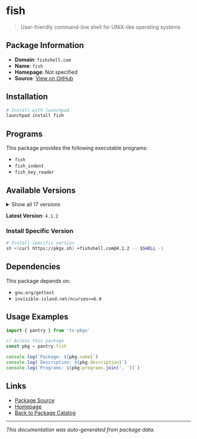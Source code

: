 # fish

> User-friendly command-line shell for UNIX-like operating systems

## Package Information

- **Domain**: `fishshell.com`
- **Name**: `fish`
- **Homepage**: Not specified
- **Source**: [View on GitHub](https://github.com/pkgxdev/pantry/tree/main/projects/fishshell.com/package.yml)

## Installation

```bash
# Install with launchpad
launchpad install fish
```

## Programs

This package provides the following executable programs:

- `fish`
- `fish_indent`
- `fish_key_reader`

## Available Versions

<details>
<summary>Show all 17 versions</summary>

- `4.1.2`, `4.1.1`, `4.1.0`, `4.0.9`, `4.0.8`
- `4.0.6`, `4.0.2`, `4.0.1`, `4.0.0`, `3.7.1`
- `3.7.0`, `3.6.4`, `3.6.3`, `3.6.2`, `3.6.1`
- `3.6.0`, `3.5.1`

</details>

**Latest Version**: `4.1.2`

### Install Specific Version

```bash
# Install specific version
sh <(curl https://pkgx.sh) +fishshell.com@4.1.2 -- $SHELL -i
```

## Dependencies

This package depends on:

- `gnu.org/gettext`
- `invisible-island.net/ncurses>=6.0`

## Usage Examples

```typescript
import { pantry } from 'ts-pkgx'

// Access this package
const pkg = pantry.fish

console.log(`Package: ${pkg.name}`)
console.log(`Description: ${pkg.description}`)
console.log(`Programs: ${pkg.programs.join(', ')}`)
```

## Links

- [Package Source](https://github.com/pkgxdev/pantry/tree/main/projects/fishshell.com/package.yml)
- [Homepage](#)
- [Back to Package Catalog](../../package-catalog.md)

---

*This documentation was auto-generated from package data.*
